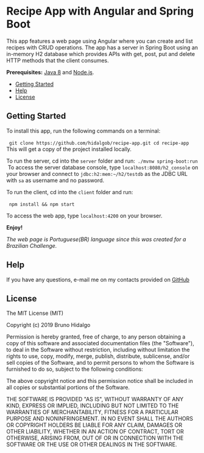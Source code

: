 # Recipe App with Angular and Spring Boot

This app features a web page using Angular where you can create and list recipes with CRUD operations. The app has a server in Spring Boot using an in-memory H2 database which provides APIs with get, post, put and delete HTTP methods that the client consumes.

**Prerequisites:** [Java 8](http://www.oracle.com/technetwork/java/javase/downloads/jdk8-downloads-2133151.html) and [Node.js](https://nodejs.org/).

* [Getting Started](#getting-started)
* [Help](#help)
* [License](#license)

## Getting Started

To install this app, run the following commands on a terminal:

​```
git clone https://github.com/hidalgob/recipe-app.git
cd recipe-app
​```
This will get a copy of the project installed locally.

To run the server, cd into the `server` folder and run:
​```
./mvnw spring-boot:run
​```
To access the server database console, type `localhost:8080/h2_console` on your browser and connect to `jdbc:h2:mem:~/h2/testdb` as the JDBC URL with `sa` as username and no password.

To run the client, cd into the `client` folder and run:

​```
npm install && npm start
​```

To access the web app, type `localhost:4200` on your browser.

**Enjoy!**

*The web page is Portuguese(BR) language since this was created for a Brazilian Challenge.*

## Help

If you have any questions, e-mail me on my contacts provided on [GitHub](https://github.com/hidalgob)

## License

The MIT License (MIT)

Copyright (c) 2019 Bruno Hidalgo

Permission is hereby granted, free of charge, to any person obtaining a copy of this software and associated documentation files (the "Software"), to deal in the Software without restriction, including without limitation the rights to use, copy, modify, merge, publish, distribute, sublicense, and/or sell copies of the Software, and to permit persons to whom the Software is furnished to do so, subject to the following conditions:

The above copyright notice and this permission notice shall be included in all copies or substantial portions of the Software.

THE SOFTWARE IS PROVIDED "AS IS", WITHOUT WARRANTY OF ANY KIND, EXPRESS OR IMPLIED, INCLUDING BUT NOT LIMITED TO THE WARRANTIES OF MERCHANTABILITY, FITNESS FOR A PARTICULAR PURPOSE AND NONINFRINGEMENT. IN NO EVENT SHALL THE AUTHORS OR COPYRIGHT HOLDERS BE LIABLE FOR ANY CLAIM, DAMAGES OR OTHER LIABILITY, WHETHER IN AN ACTION OF CONTRACT, TORT OR OTHERWISE, ARISING FROM, OUT OF OR IN CONNECTION WITH THE SOFTWARE OR THE USE OR OTHER DEALINGS IN THE SOFTWARE.
